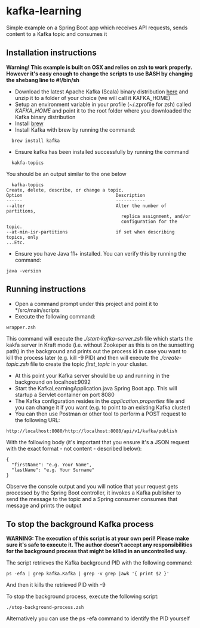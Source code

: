 # kafka-learning

Simple example on a Spring Boot app which receives API requests, sends content to a Kafka topic and consumes it

## Installation instructions

**Warning! This example is built on OSX and relies on zsh to work properly. However it's easy enough to change the scripts to use BASH by changing the shebang line to #!/bin/sh**

- Download the latest Apache Kafka (Scala) binary distribution [here](https://kafka.apache.org/downloads) and unzip it to a folder of your choice (we will call it KAFKA_HOME)
- Setup an environment variable in your profile (~/.zprofile for zsh) called _KAFKA_HOME_ and point it to the root folder where you downloaded the Kafka binary distribution
- Install [brew](https://brew.sh)
- Install Kafka with brew by running the command:

```
  brew install kafka
```

- Ensure kafka has been installed successfully by running the command

```
  kakfa-topics
```

You should be an output similar to the one below

```
  kafka-topics
Create, delete, describe, or change a topic.
Option                                   Description
------                                   -----------
--alter                                  Alter the number of partitions,
                                           replica assignment, and/or
                                           configuration for the topic.
--at-min-isr-partitions                  if set when describing topics, only
...Etc.
```

- Ensure you have Java 11+ installed. You can verify this by running the command:

```
java -version
```

## Running instructions

- Open a command prompt under this project and point it to \*/src/main/scripts
- Execute the following command:

```
wrapper.zsh
```

This command will execute the _./start-kafka-server.zsh_ file which starts the kakfa server in Kraft mode (i.e. without Zookeper as this is on the sunsetting path) in the background and prints out the process id in case you want to kill the process later (e.g. kill -9 PID) and then will execute the _./create-topic.zsh_ file to create the topic _first_topic_ in your cluster.

- At this point your Kafka server should be up and running in the background on localhost:9092
- Start the KafkaLearningApplication.java Spring Boot app. This will startup a Servlet container on port 8080
- The Kafka configuration resides in the _application.properties_ file and you can change it if you want (e.g. to point to an existing Kafka cluster)
- You can then use Postman or other tool to perform a POST request to the following URL:

```
http://localhost:8080/http://localhost:8080/api/v1/kafka/publish
```

With the following body (it's important that you ensure it's a JSON request with the exact format - not content - described below):

```
{
  "firstName": "e.g. Your Name",
  "lastName": "e.g. Your Surname"
}
```

Observe the console output and you will notice that your request gets processed by the Spring Boot controller, it invokes a Kafka publisher to send the message to the topic and a Spring consumer consumes that message and prints the output

## To stop the background Kafka process

**WARNING: The execution of this script is at your own peril! Please make sure it's safe to execute it. The author doesn't accept any responsibilities for the background process that might be killed in an uncontrolled way.**

The script retrieves the Kafka background PID with the following command:

```
ps -efa | grep kafka.Kafka | grep -v grep |awk '{ print $2 }'
```

And then it kills the retrieved PID with -9

To stop the background process, execute the following script:

```
./stop-background-process.zsh
```

Alternatively you can use the ps -efa command to identify the PID yourself
